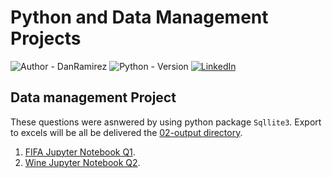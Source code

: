 # Python and Data Management Projects
![Author - DanRamirez](https://img.shields.io/badge/Author-DanRamirez-2ea44f?style=for-the-badge)
![Python - Version][PYTHON-url]
[![LinkedIn][linkedin-shield]][linkedin-url]

## Data management Project
These questions were asnwered by using python package `Sqllite3`.
Export to excels will be all be delivered the [02-output directory](https://github.com/Dandata0101/MBS-projects/tree/main/02-output "FIFA Jupyter Notebook").

1.  [FIFA Jupyter Notebook Q1](https://github.com/Dandata0101/MBS-projects/blob/main/Q01_fifa.ipynb "FIFA Jupyter Notebook").
2.  [Wine Jupyter Notebook Q2](https://github.com/Dandata0101/MBS-projects/blob/main/Q02_wine.ipynb "wine Jupyter Notebook").


<!-- MARKDOWN LINKS & IMAGES -->
<!-- https://www.markdownguide.org/basic-syntax/#reference-style-links -->
[linkedin-shield]: https://img.shields.io/badge/-LinkedIn-black.svg?style=for-the-badge&logo=linkedin&colorB=555
[linkedin-url]: https://linkedin.com/in/danramirezjr
[PYTHON-url]: https://img.shields.io/badge/PYTHON-3.11-red?style=for-the-badge&logo=python&logoColor=white



